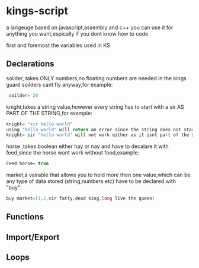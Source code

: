 # kings-script
a langeuge based on javascript,assembly and c++
you can use it for anything you want,espically if you dont know how to code

first and foremost the variables used in KS
## Declarations
soilder, takes ONLY numbers,no floating numbers are needed in the kings guard soilders cant fly anyway,for example:
```java
 soilder= 20
```
knight,takes a string value,however every string has to start with a sir AS PART OF THE STRING,for example:
```java
knight= "sir hello world"
using "hello world" will return an error since the string does not starts with sir
knight= sir "hello world" will not work either as it isnt part of the string 
```

horse ,takes boolean either hay or nay and have to decalare it with feed,since the horse wont work without food,example:

```java
Feed horse= true
```
 market,a vairable that allows you to hold more then one value,which can be any type of data stored (string,numbers etc) have to be declared with "buy":
```java
buy market=[1,2,sir fatty,dead king,long live the queen]
```
## Functions
## Import/Export
## Loops
